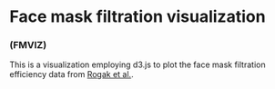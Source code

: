 
# Face mask filtration visualization 

### (FMVIZ)

This is a visualization employing d3.js to plot the face mask filtration efficiency data from [Rogak et al.][rogakfm]. 

[rogakfm]: https://arxiv.org/abs/2008.06001
